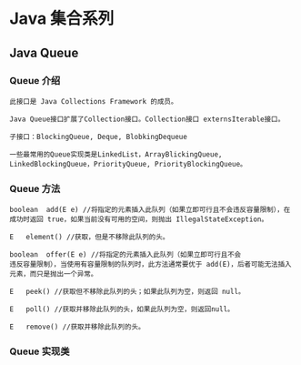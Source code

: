# Java 集合系列
## Java Queue
### Queue 介绍
    此接口是 Java Collections Framework 的成员。

    Java Queue接口扩展了Collection接口。Collection接口 externsIterable接口。

    子接口：BlockingQueue, Deque, BlobkingDequeue

    一些最常用的Queue实现类是LinkedList，ArrayBlickingQueue, LinkedBlockingQueue，PriorityQueue, PriorityBlockingQueue。
### Queue 方法
    boolean  add(E e) //将指定的元素插入此队列（如果立即可行且不会违反容量限制），在成功时返回 true，如果当前没有可用的空间，则抛出 IllegalStateException。

    E   element() //获取，但是不移除此队列的头。

    boolean  offer(E e) //将指定的元素插入此队列（如果立即可行且不会
    违反容量限制），当使用有容量限制的队列时，此方法通常要优于 add(E)，后者可能无法插入元素，而只是抛出一个异常。
    
    E   peek() //获取但不移除此队列的头；如果此队列为空，则返回 null。

    E   poll() //获取并移除此队列的头，如果此队列为空，则返回null。

    E   remove() //获取并移除此队列的头。
### Queue 实现类
#### 